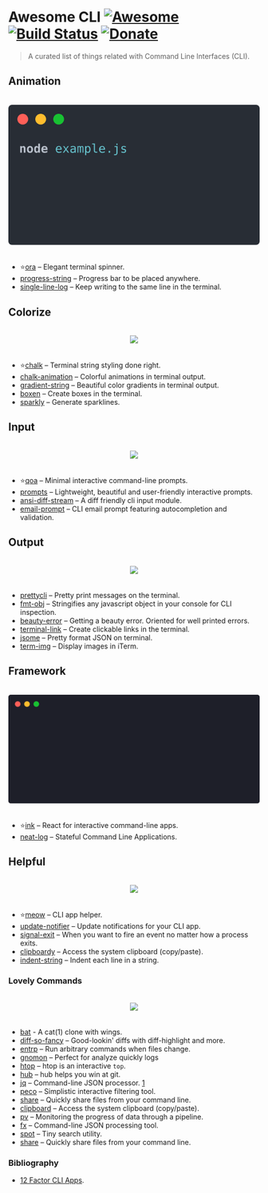 # Awesome CLI [![Awesome](https://cdn.rawgit.com/sindresorhus/awesome/d7305f38d29fed78fa85652e3a63e154dd8e8829/media/badge.svg)](https://github.com/sindresorhus/awesome) [![Build Status](https://img.shields.io/travis/Kikobeats/awesome-cli/master.svg?style=flat-square)](https://travis-ci.org/Kikobeats/awesome-cli) [![Donate](https://img.shields.io/badge/donate-paypal-blue.svg?style=flat-square)](https://paypal.me/kikobeats)

> A curated list of things related with Command Line Interfaces (CLI).

## Animation

<div align="center">
  <br>
  <img src="https://github.com/sindresorhus/ora/raw/master/screenshot.svg?sanitize=true">
  <br>
  <br>
</div>

- ⭐[ora](https://github.com/sindresorhus/ora) – Elegant terminal spinner.
- [progress-string](https://github.com/watson/progress-string) – Progress bar to be placed anywhere.
- [single-line-log](https://github.com/freeall/single-line-log) – Keep writing to the same line in the terminal.

## Colorize

<div align="center">
  <br>
  <img src="https://camo.githubusercontent.com/036b5e5ae84937a17ce0a1a424aeb6f7eb23863f/68747470733a2f2f63646e2e6a7364656c6976722e6e65742f67682f6368616c6b2f616e73692d7374796c657340383236313639376339356266333462366337373637653263626539393431613835316435393338352f73637265656e73686f742e737667">
  <br>
  <br>
</div>

- ⭐[chalk](https://github.com/chalk/chalk) – Terminal string styling done right.
- [chalk-animation](https://github.com/bokub/chalk-animation) – Colorful animations in terminal output.
- [gradient-string](https://github.com/bokub/gradient-string) – Beautiful color gradients in terminal output.
- [boxen](https://github.com/sindresorhus/boxen) – Create boxes in the terminal.
- [sparkly](https://github.com/sindresorhus/sparkly) – Generate sparklines.

## Input

<div align="center">
  <br>
  <img src="https://github.com/terkelg/prompts/raw/master/media/number.gif">
  <br>
  <br>
</div>

- ⭐[qoa](https://github.com/klaussinani/qoa) – Minimal interactive command-line prompts.
- [prompts](https://github.com/terkelg/prompts) – Lightweight, beautiful and user-friendly interactive prompts.
- [ansi-diff-stream](https://github.com/mafintosh/ansi-diff-stream) – A diff friendly cli input module.
- [email-prompt](https://github.com/zeit/email-prompt) – CLI email prompt featuring autocompletion and validation.

## Output

<div align="center">
  <br>
  <img src="https://camo.githubusercontent.com/7addcc5bd520c8d9fe4274e6c9f42e8494635cec/68747470733a2f2f63646e2e7261776769742e636f6d2f7369646468617274686b702f707265747479636c692f333135656364342f73637265656e73686f742e737667">
  <br>
  <br>
</div>

- [prettycli](https://github.com/siddharthkp/prettycli) – Pretty print messages on the terminal.
- [fmt-obj](https://github.com/queckezz/fmt-obj) – Stringifies any javascript object in your console for CLI inspection.
- [beauty-error](https://github.com/Kikobeats/beauty-error) – Getting a beauty error. Oriented for well printed errors.
- [terminal-link](https://github.com/sindresorhus/terminal-link) – Create clickable links in the terminal.
- [jsome](https://github.com/Javascipt/Jsome) – Pretty format JSON on terminal.
- [term-img](https://github.com/sindresorhus/term-img) – Display images in iTerm.

## Framework

<div align="center">
  <br>
  <img src="https://github.com/vadimdemedes/ink/raw/master/media/demo.svg?sanitize=true">
  <br>
  <br>
</div>

- ⭐[ink](https://github.com/vadimdemedes/ink) – React for interactive command-line apps.
- [neat-log](https://github.com/neat-log/neat-log) – Stateful Command Line Applications.

## Helpful

<div align="center">
  <br>
  <img src="https://github.com/yeoman/update-notifier/raw/master/screenshot.png">
  <br>
  <br>
</div>

- ⭐[meow](https://github.com/sindresorhus/meow) – CLI app helper.
- [update-notifier](https://github.com/yeoman/update-notifier) – Update notifications for your CLI app.
- [signal-exit](https://github.com/tapjs/signal-exit) – When you want to fire an event no matter how a process exits.
- [clipboardy](https://github.com/sindresorhus/clipboardy) – Access the system clipboard (copy/paste).
- [indent-string](https://github.com/sindresorhus/indent-string) – Indent each line in a string.

### Lovely Commands

<div align="center">
  <br>
  <img src="https://camo.githubusercontent.com/b5df8c57792e443a18a56cd9a292b1a101ba2391/68747470733a2f2f6d6564762e696f2f6173736574732f66782e676966">
  <br>
  <br>
</div>

- [bat](https://github.com/sharkdp/bat) - A cat(1) clone with wings.
- [diff-so-fancy](https://github.com/so-fancy/diff-so-fancy) – Good-lookin' diffs with diff-highlight and more.
- [entrp](http://eradman.com/entrproject/) – Run arbitrary commands when files change.
- [gnomon](https://github.com/paypal/gnomon) – Perfect for analyze quickly logs
- [htop](https://github.com/hishamhm/htop) – htop is an interactive `top`.
- [hub](https://github.com/github/hub) – hub helps you win at git.
- [jq](https://github.com/stedolan/jq) – Command-line JSON processor. [1](https://twitter.com/tjholowaychuk/status/876951581119229953)
- [peco](https://github.com/peco/peco) – Simplistic interactive filtering tool.
- [share](https://github.com/marionebl/share-cli) – Quickly share files from your command line.
- [clipboard](https://github.com/sindresorhus/clipboard-cli) – Access the system clipboard (copy/paste).
- [pv](https://github.com/icetee/pv) – Monitoring the progress of data through a pipeline.
- [fx](https://github.com/antonmedv/fx) – Command-line JSON processing tool.
- [spot](https://github.com/rauchg/spot) – Tiny search utility.
- [share](https://github.com/marionebl/share-cli#readme) – Quickly share files from your command line.

### Bibliography

- [12 Factor CLI Apps](https://medium.com/@jdxcode/12-factor-cli-apps-dd3c227a0e46).
